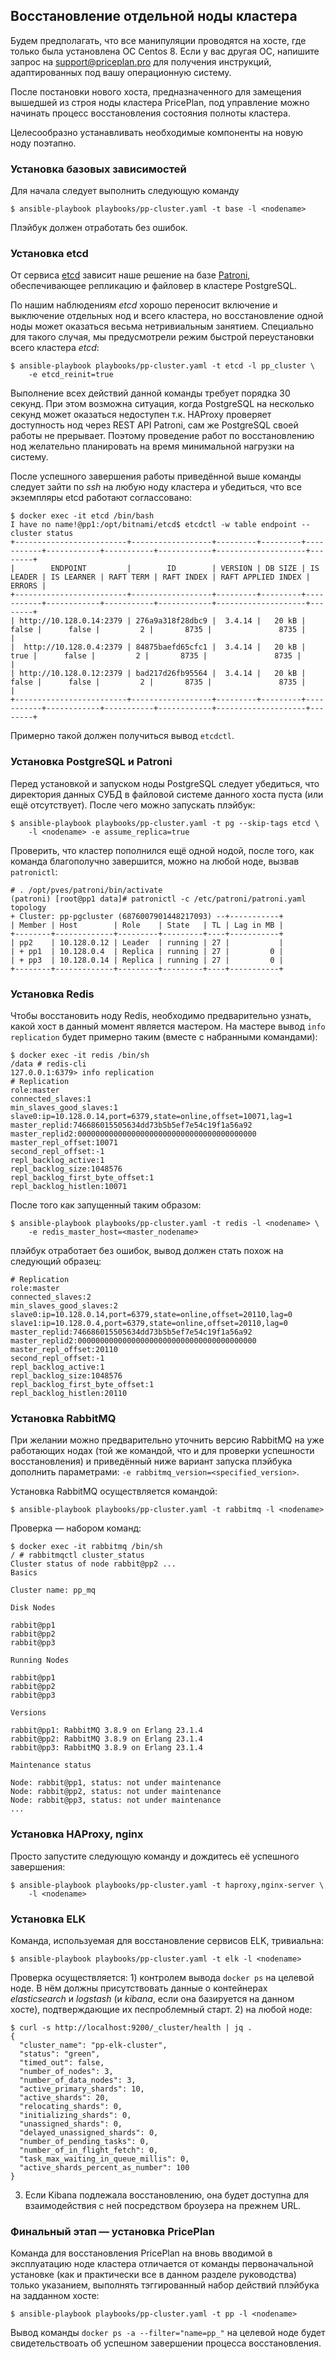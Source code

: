 ## Восстановление отдельной ноды кластера

Будем предполагать, что все манипуляции проводятся на хосте, где только была
установлена ОС Centos 8. Если у вас другая ОС, напишите запрос на
support@priceplan.pro для получения инструкций, адаптированных под вашу
операционную систему.

После постановки нового хоста, предназначенного для замещения вышедшей из
строя ноды кластера PricePlan, под управление можно начинать процесс
восстановления состояния полноты кластера.

Целесообразно устанавливать необходимые компоненты на новую ноду поэтапно.

### Установка базовых зависимостей

Для начала следует выполнить следующую команду

```
$ ansible-playbook playbooks/pp-cluster.yaml -t base -l <nodename>
```

Плэйбук должен отработать без ошибок.

### Установка etcd

От сервиса [etcd](https://etcd.io/) зависит наше решение на базе
[Patroni](https://patroni.readthedocs.io/), обеспечивающее репликацию и
файловер в кластере PostgreSQL.

По нашим наблюдениям *etcd* хорошо переносит включение и выключение отдельных
нод и всего кластера, но восстановление одной ноды может оказаться весьма
нетривиальным занятием. Специально для такого случая, мы предусмотрели
режим быстрой переустановки всего кластера *etcd*:

```
$ ansible-playbook playbooks/pp-cluster.yaml -t etcd -l pp_cluster \
	-e etcd_reinit=true
```

Выполнение всех действий данной команды требует порядка 30 секунд. При этом
возможна ситуация, когда PostgreSQL на несколько секунд может оказаться
недоступен т.к. HAProxy проверяет доступность нод через REST API Patroni, сам
же PostgreSQL своей работы не прерывает. Поэтому проведение работ по
восстановлению нод желательно планировать на время минимальной нагрузки на
систему.

После успешного завершения работы приведённой выше команды следует зайти по
*ssh* на любую ноду кластера и убедиться, что все экземпляры etcd работают
соглассовано:

```
$ docker exec -it etcd /bin/bash
I have no name!@pp1:/opt/bitnami/etcd$ etcdctl -w table endpoint --cluster status
+-------------------------+------------------+---------+---------+-----------+------------+-----------+------------+--------------------+--------+
|        ENDPOINT         |        ID        | VERSION | DB SIZE | IS LEADER | IS LEARNER | RAFT TERM | RAFT INDEX | RAFT APPLIED INDEX | ERRORS |
+-------------------------+------------------+---------+---------+-----------+------------+-----------+------------+--------------------+--------+
| http://10.128.0.14:2379 | 276a9a318f28dbc9 |  3.4.14 |   20 kB |     false |      false |         2 |       8735 |               8735 |        |
|  http://10.128.0.4:2379 | 84875baefd65cfc1 |  3.4.14 |   20 kB |      true |      false |         2 |       8735 |               8735 |        |
| http://10.128.0.12:2379 | bad217d26fb95564 |  3.4.14 |   20 kB |     false |      false |         2 |       8735 |               8735 |        |
+-------------------------+------------------+---------+---------+-----------+------------+-----------+------------+--------------------+--------+
```

Примерно такой должен получиться вывод `etcdctl`.

### Установка PostgreSQL и Patroni

Перед установкой и запуском ноды PostgreSQL следует убедиться, что директория
данных СУБД в файловой системе данного хоста пуста (или ещё отсутствует).
После чего можно запускать плэйбук:

```
$ ansible-playbook playbooks/pp-cluster.yaml -t pg --skip-tags etcd \
	-l <nodename> -e assume_replica=true
```

Проверить, что кластер пополнился ещё одной нодой, после того, как команда
благополучно завершится, можно на любой ноде, вызвав `patronictl`:

```
# . /opt/pves/patroni/bin/activate
(patroni) [root@pp1 data]# patronictl -c /etc/patroni/patroni.yaml topology
+ Cluster: pp-pgcluster (6876007901448217093) --+-----------+
| Member | Host        | Role    | State   | TL | Lag in MB |
+--------+-------------+---------+---------+----+-----------+
| pp2    | 10.128.0.12 | Leader  | running | 27 |           |
| + pp1  | 10.128.0.4  | Replica | running | 27 |         0 |
| + pp3  | 10.128.0.14 | Replica | running | 27 |         0 |
+--------+-------------+---------+---------+----+-----------+
```

### Установка Redis

Чтобы восстановить ноду Redis, необходимо предварительно узнать, какой хост
в данный момент является мастером. На мастере вывод `info replication`
будет примерно таким (вместе с набранными командами):

```
$ docker exec -it redis /bin/sh
/data # redis-cli
127.0.0.1:6379> info replication
# Replication
role:master
connected_slaves:1
min_slaves_good_slaves:1
slave0:ip=10.128.0.14,port=6379,state=online,offset=10071,lag=1
master_replid:746686015505634dd73b5b5ef7e54c19f1a56a92
master_replid2:0000000000000000000000000000000000000000
master_repl_offset:10071
second_repl_offset:-1
repl_backlog_active:1
repl_backlog_size:1048576
repl_backlog_first_byte_offset:1
repl_backlog_histlen:10071
```

После того как запущенный таким образом:

```
$ ansible-playbook playbooks/pp-cluster.yaml -t redis -l <nodename> \
	-e redis_master_host=<master_nodename>

```

плэйбук отработает без ошибок, вывод должен стать похож на следующий образец:

```
# Replication
role:master
connected_slaves:2
min_slaves_good_slaves:2
slave0:ip=10.128.0.14,port=6379,state=online,offset=20110,lag=0
slave1:ip=10.128.0.4,port=6379,state=online,offset=20110,lag=0
master_replid:746686015505634dd73b5b5ef7e54c19f1a56a92
master_replid2:0000000000000000000000000000000000000000
master_repl_offset:20110
second_repl_offset:-1
repl_backlog_active:1
repl_backlog_size:1048576
repl_backlog_first_byte_offset:1
repl_backlog_histlen:20110
```

### Установка RabbitMQ

При желании можно предварительно уточнить версию RabbitMQ на уже работающих
нодах (той же командой, что и для проверки успешности восстановления) и
приведённый ниже вариант запуска плэйбука дополнить параметрами:
`-e rabbitmq_version=<specified_version>`.

Установка RabbitMQ осуществляется командой:

```
$ ansible-playbook playbooks/pp-cluster.yaml -t rabbitmq -l <nodename>
```

Проверка — набором команд:

```
$ docker exec -it rabbitmq /bin/sh
/ # rabbitmqctl cluster_status
Cluster status of node rabbit@pp2 ...
Basics

Cluster name: pp_mq

Disk Nodes

rabbit@pp1
rabbit@pp2
rabbit@pp3

Running Nodes

rabbit@pp1
rabbit@pp2
rabbit@pp3

Versions

rabbit@pp1: RabbitMQ 3.8.9 on Erlang 23.1.4
rabbit@pp2: RabbitMQ 3.8.9 on Erlang 23.1.4
rabbit@pp3: RabbitMQ 3.8.9 on Erlang 23.1.4

Maintenance status

Node: rabbit@pp1, status: not under maintenance
Node: rabbit@pp2, status: not under maintenance
Node: rabbit@pp3, status: not under maintenance
...
```

### Установка HAProxy, nginx

Просто запустите следующую команду и дождитесь её успешного завершения:

```
$ ansible-playbook playbooks/pp-cluster.yaml -t haproxy,nginx-server \
	-l <nodename>
```

### Установка ELK

Команда, используемая для восстановление сервисов ELK, тривиальна:

```
$ ansible-playbook playbooks/pp-cluster.yaml -t elk -l <nodename>
```

Проверка осуществляется: 1) контролем вывода `docker ps` на целевой ноде.
В нём должны присутствовать данные о контейнерах *elasticsearch* и
*logstash* (и *kibana*, если она базируется на данном хосте), подтверждающие
их песпроблемный старт. 2) на любой ноде:

```
$ curl -s http://localhost:9200/_cluster/health | jq .
{
  "cluster_name": "pp-elk-cluster",
  "status": "green",
  "timed_out": false,
  "number_of_nodes": 3,
  "number_of_data_nodes": 3,
  "active_primary_shards": 10,
  "active_shards": 20,
  "relocating_shards": 0,
  "initializing_shards": 0,
  "unassigned_shards": 0,
  "delayed_unassigned_shards": 0,
  "number_of_pending_tasks": 0,
  "number_of_in_flight_fetch": 0,
  "task_max_waiting_in_queue_millis": 0,
  "active_shards_percent_as_number": 100
}
```

3) Если Kibana подлежала восстановлению, она будет доступна для взаимодействия
с ней посредством броузера на прежнем URL.

### Финальный этап — установка PricePlan

Команда для восстановления PricePlan на вновь вводимой в эксплуатацию ноде
кластера отличается от команды первоначальной установке (как и практически
все в данном разделе руководства) только указанием, выполнять тэггированный
набор действий плэйбука на задданном хосте:

```
$ ansible-playbook playbooks/pp-cluster.yaml -t pp -l <nodename>
```

Вывод команды `docker ps -a --filter="name=pp_"` на целевой ноде будет
свидетельствоать об успешном завершении процесса восстановления.
